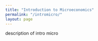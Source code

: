 ```yaml
---
title: "Introduction to Microeconomics"
permalink: "/intromicro/"
layout: page
---
```


description of intro micro

